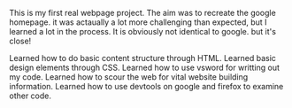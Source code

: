 This is my first real webpage project. The aim was to recreate the google homepage. 
it was actaually a lot more challenging than expected, but I learned a lot in 
the process. It is obviously not identical to google. but it's close!

Learned how to do basic content structure through HTML.
Learned basic design elements through CSS.
Learned how to use vsword for writting out my code.
Learned how to scour the web for vital website building information.
Learned how to use devtools on google and firefox to examine other code.